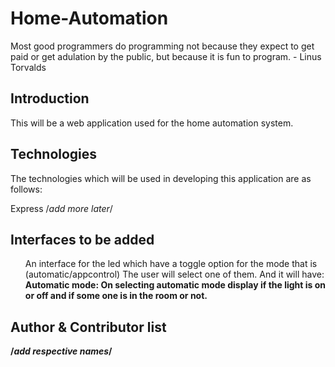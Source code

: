 # Home-Automation

Most good programmers do programming not because they expect to get paid or get adulation by the public, but because it is fun to program. - Linus Torvalds

## Introduction
This will be a web application used for the home automation system.

## Technologies
The technologies which will be used in developing this application are as follows:

Express
/*add more later*/
## Interfaces to be added
<ul>An interface for the led which have a toggle option for the mode that is  (automatic/appcontrol)
The user will select one of them. And it will have:
<b>Automatic mode:
  On selecting automatic mode display if the light is on or off and if some one is in the room or not.
  
</ul>

## Author & Contributor list

/*add respective names*/

